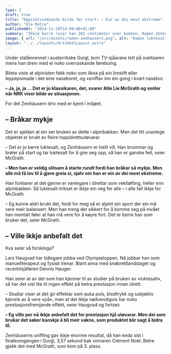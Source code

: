 ```yaml
---
type: 1
draft: true
title: "Oppsiktsvekkande bilde før start: – Ein av dei mest ekstreme"
author: "Ola Matre"
publishedAt: "2024-11-29T14:00:00+01:00"
summary: "Ikkje berre ruvar han 202 centimeter over bakken, Ramon Zenhäusern har også ein heilt eigen måte å førebu seg på før start."
image: { url: "/src/assets/ramon-zenhausern.png", alt: "Ramon luktesalt" }
layout: "../../layouts/ArtikkelLayout.astro"
---
```


<!-- <figure style="float:right;">
  <img src="/src/assets/atle-mcgrath.png" alt="Atle Lie McGrath på Olympiatoppen">
  <figcaption style="color:#666;width:300px">KUNNE IKKJE BRUKT: For McGrath blir luktesalt litt for mykje av det gode for han sjølv. Foto: Anders Boine Verstad / NRK</figcaption>
</figure> -->

Under slalåmrennet i austerrikske Gurgl, kom TV-sjåarane tett på sveitsaren mens han dreiv med ei noko overraskande førebuing.

Bileta viste at alpinisten fekk noko som likna på ein limstift eller leppepomade i det eine naseboret, og «sniffa» inn ein gong i kvart nasebor.

**– Ja, ja, ja ... Det er jo klassikaren, det, svarer Atle Lie McGrath og smiler når NRK viser bilde av situasjonen.**

For det Zenhäusern driv med er kjent i miljøet.

## – Bråkar mykje

Det er sjeldan at ein ser bruken av dette i alpinbakken. Men det litt uvanlege objektet er brukt av fleire toppidrettsutøvarar.

– Det er jo berre luktesalt, og Zenhäusern er heilt vill. Han brummar og brøler på start og tar luktesalt for å gire seg opp, så han er ganske feit, seier McGrath.

**– Men han er veldig slitsam å starte rundt fordi han bråkar så mykje. Men alle må få lov til å gjere greia si, sjølv om han er ein av dei mest ekstreme.**

Han forklarer at det gjerne er vanlegare i idrettar som vektløfting, heller enn alpinbakken. Så luktesalt-trikset er ikkje ein veg for alle – i alle fall ikkje for McGrath.

– Eg kunne aldri brukt det, fordi for meg så er alpint ein sport der ein må vere meir balansert. Men han treng det sikkert for å komme seg på nivået han mentalt føler at han må vere for å køyre fort. Det er berre han som bruker det, seier McGrath.

## – Ville ikkje anbefalt det

Kva seier så forskinga?

Lars Haugvad har tidlegare jobba ved Olympiatoppen. Nå jobbar han som manuellterapeut og fysisk trenar. Blant anna med snøbrettlandslaget og racerbilsjåføren Dennis Hauger.

Han seier at av det som han kjenner til av studier på bruken av «luktesalt», så har det vist lite til ingen effekt på betra prestasjon innan idrett.

– Studiar viser at det gir effektar som auka puls, blodtrykk og subjektiv kjensle av å vere «på», men at det ikkje nødvendigvis har noko prestasjonsfremjande effekt, seier Haugvad og fortset:

**– Eg ville per nå ikkje anbefalt det for prestasjon hjå utøvarar. Men dei som brukar det søker kanskje å bli meir vakne, som produktet blir sagt å bidra til.**

Zenhäuserns sniffing gav ikkje enorme resultat, då han enda sist i finaleomgangen i Gurgl, 3,57 sekund bak vinnaren Clément Noël. Betre gjekk det med McGrath, som kom på 3. plass.
